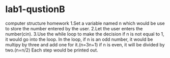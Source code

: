 # lab1-qustionB
computer structure homework
1.Set a variable named n which would be use to store the number entered by the user.
2.Let the user enters the number(cin).
3.Use the while loop to make the decision
  if n is not equal to 1, it would go into the loop.
  In the loop, if n is an odd number, it would be multipy by three and add one for it.(n=3n+1)
  if n is even, it will be divided by two.(n=n/2)
  Each step would be printed out.
